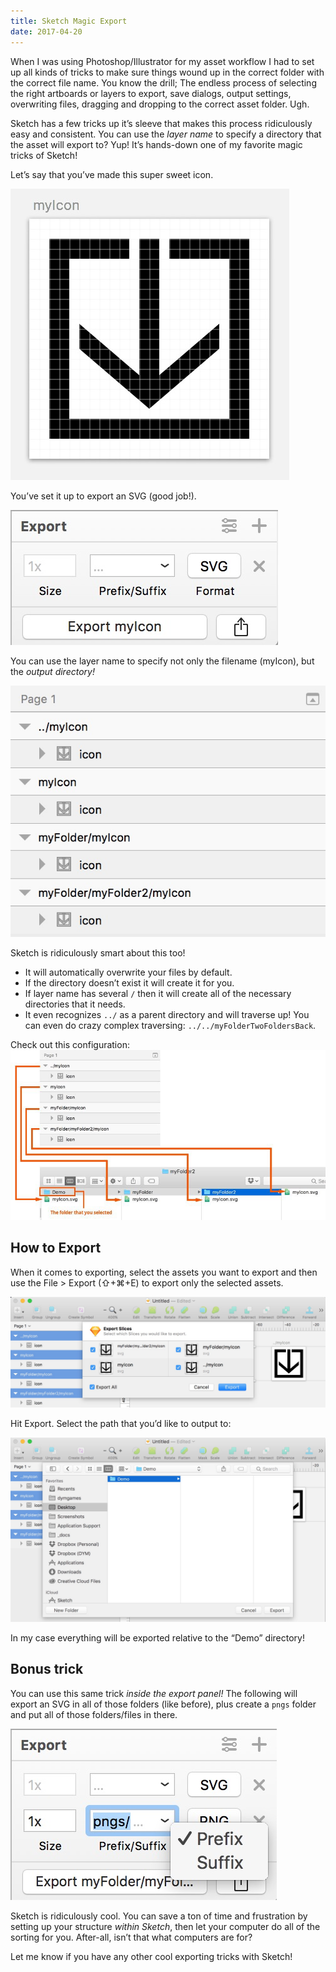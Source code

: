 ```yaml
---
title: Sketch Magic Export
date: 2017-04-20
---
```


When I was using Photoshop/Illustrator for my asset workflow I had to set up all kinds of tricks to make sure things wound up in the correct folder with the correct file name. You know the drill; The endless process of selecting the right artboards or layers to export, save dialogs, output settings, overwriting files, dragging and dropping to the correct asset folder. Ugh.

Sketch has a few tricks up it’s sleeve that makes this process ridiculously easy and consistent. You can use the _layer name_ to specify a directory that the asset will export to? Yup! It’s hands-down one of my favorite magic tricks of Sketch!

Let’s say that you’ve made this super sweet icon.

![You’re right — that *is* a super sweet icon!](./sketch-export-magic-1.jpg)

You’ve set it up to export an SVG (good job!).

![Yay!](./sketch-export-magic-2.jpg)

You can use the layer name to specify not only the filename (myIcon), but the _output directory!_

![These layer names look a little funky — almost like paths…](./sketch-export-magic-3.jpg)

Sketch is ridiculously smart about this too!

- It will automatically overwrite your files by default.
- If the directory doesn’t exist it will create it for you.
- If layer name has several `/` then it will create all of the necessary directories that it needs.
- It even recognizes `../` as a parent directory and will traverse up! You can even do crazy complex traversing: `../../myFolderTwoFoldersBack`.

Check out this configuration:
![Look where all of these assets will go on a single export.](./sketch-export-magic-4.jpg)

## How to Export

When it comes to exporting, select the assets you want to export and then use the File > Export (⇧+⌘+E) to export only the selected assets.

![Yea — I want that icon in all of those places!](./sketch-export-magic-5.jpg)

Hit Export. Select the path that you’d like to output to:

![“Demo” — I’ll totally remember what that folder name is in 6 months…](./sketch-export-magic-6.jpg)

In my case everything will be exported relative to the “Demo” directory!

## Bonus trick

You can use this same trick _inside the export panel!_ The following will export an SVG in all of those folders (like before), plus create a `pngs` folder and put all of those folders/files in there.

![Multiple outputs with different folders.](./sketch-export-magic-7.jpg)

Sketch is ridiculously cool. You can save a ton of time and frustration by setting up your structure _within Sketch_, then let your computer do all of the sorting for you. After-all, isn’t that what computers are for?

Let me know if you have any other cool exporting tricks with Sketch!
